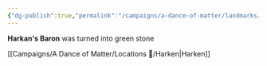 ```yaml
---
{"dg-publish":true,"permalink":"/campaigns/a-dance-of-matter/landmarks/statue-of-green-stone/"}
---
```




**Harkan's Baron** was turned into green stone

[[Campaigns/A Dance of Matter/Locations 📌/Harken\|Harken]]
